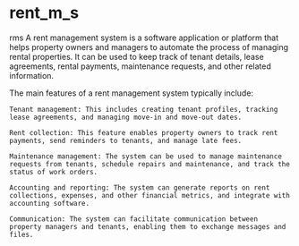 # rent_m_s
rms 
A rent management system is a software application or platform that helps property owners and managers to automate the process of managing rental properties. It can be used to keep track of tenant details, lease agreements, rental payments, maintenance requests, and other related information.

The main features of a rent management system typically include:

    Tenant management: This includes creating tenant profiles, tracking lease agreements, and managing move-in and move-out dates.

    Rent collection: This feature enables property owners to track rent payments, send reminders to tenants, and manage late fees.

    Maintenance management: The system can be used to manage maintenance requests from tenants, schedule repairs and maintenance, and track the status of work orders.

    Accounting and reporting: The system can generate reports on rent collections, expenses, and other financial metrics, and integrate with accounting software.

    Communication: The system can facilitate communication between property managers and tenants, enabling them to exchange messages and files.

